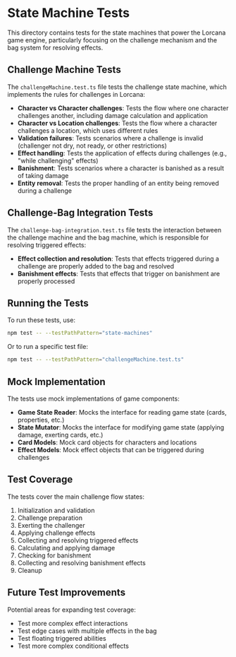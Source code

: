 # State Machine Tests

This directory contains tests for the state machines that power the Lorcana game engine, particularly focusing on the challenge mechanism and the bag system for resolving effects.

## Challenge Machine Tests

The `challengeMachine.test.ts` file tests the challenge state machine, which implements the rules for challenges in Lorcana:

- **Character vs Character challenges**: Tests the flow where one character challenges another, including damage calculation and application
- **Character vs Location challenges**: Tests the flow where a character challenges a location, which uses different rules
- **Validation failures**: Tests scenarios where a challenge is invalid (challenger not dry, not ready, or other restrictions)
- **Effect handling**: Tests the application of effects during challenges (e.g., "while challenging" effects)
- **Banishment**: Tests scenarios where a character is banished as a result of taking damage
- **Entity removal**: Tests the proper handling of an entity being removed during a challenge

## Challenge-Bag Integration Tests

The `challenge-bag-integration.test.ts` file tests the interaction between the challenge machine and the bag machine, which is responsible for resolving triggered effects:

- **Effect collection and resolution**: Tests that effects triggered during a challenge are properly added to the bag and resolved
- **Banishment effects**: Tests that effects that trigger on banishment are properly processed

## Running the Tests

To run these tests, use:

```bash
npm test -- --testPathPattern="state-machines"
```

Or to run a specific test file:

```bash
npm test -- --testPathPattern="challengeMachine.test.ts"
```

## Mock Implementation

The tests use mock implementations of game components:

- **Game State Reader**: Mocks the interface for reading game state (cards, properties, etc.)
- **State Mutator**: Mocks the interface for modifying game state (applying damage, exerting cards, etc.)
- **Card Models**: Mock card objects for characters and locations
- **Effect Models**: Mock effect objects that can be triggered during challenges

## Test Coverage

The tests cover the main challenge flow states:

1. Initialization and validation
2. Challenge preparation
3. Exerting the challenger
4. Applying challenge effects
5. Collecting and resolving triggered effects
6. Calculating and applying damage
7. Checking for banishment
8. Collecting and resolving banishment effects
9. Cleanup

## Future Test Improvements

Potential areas for expanding test coverage:

- Test more complex effect interactions
- Test edge cases with multiple effects in the bag
- Test floating triggered abilities
- Test more complex conditional effects
